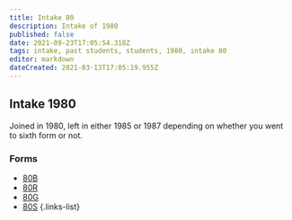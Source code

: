 ```yaml
---
title: Intake 80
description: Intake of 1980
published: false
date: 2021-09-23T17:05:54.318Z
tags: intake, past students, students, 1980, intake 80
editor: markdown
dateCreated: 2021-03-13T17:05:19.955Z
---
```


## Intake 1980
Joined in 1980, left in either 1985 or 1987 depending on whether you went to sixth form or not.
### Forms
- [80B](/students/past/intake-80/b)
- [80R](/students/past/intake-80/r)
- [80G](/students/past/intake-80/g)
- [80S](/students/past/intake-80/s)
{.links-list}